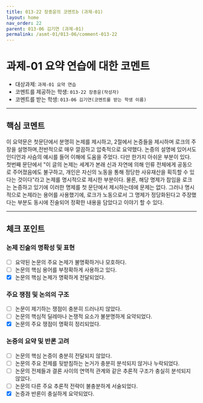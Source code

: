 ```yaml
---
title: 013-22 장종윤의 코멘트b (과제-01) 
layout: home
nav_order: 22
parent: 013-06 김기연 (과제-01)
permalink: /asmt-01/013-06/comment-013-22
---
```


# 과제-01 요약 연습에 대한 코멘트

- 대상과제: `과제-01 요약 연습`
- 코멘트를 제공하는 학생: `013-22 장종윤(작성자)` 
- 코멘트를 받는 학생: `013-06 김기연(코멘트를 받는 학생 이름)` 

---

## 핵심 코멘트

이 요약문은 첫문단에서 분명히 논제를 제시하고, 2절에서 논증들을 제시하며 로크의 주장을 설명하며,전반적으로 매우 깔끔하고 압축적으로 요약했다. 논증의 설명에 있어서도 인디언과 사슴의 예시를 들어 이해에 도움을 주었다. 다만 한가지 아쉬운 부분이 있다. 첫번째 문단에서 "이 글의 논제는 세계가 본래 신과 자연에 의해 인류 전체에게 공동으로 주어졌음에도 불구하고, 개인은 자신의 노동을 통해 정당한 사유재산을 획득할 수 있다는 것이다"라고 논제를 명시적으로 제시한 부분이다. 물론, 해당 명제가 참임을 로크는 논증하고 있기에 이러한 명제를 첫 문단에서 제시하는데에 문제는 없다. 그러나 명시적으로 논제라는 용어를 사용했기에, 로크가 노동으로서 그 명제가 정당화된다고 주장했다는 부분도 동시에 진술되어 정확한 내용을 담았다고 이야기 할 수 있다. 

---

## 체크 포인트

### 논제 진술의 명확성 및 표현  
- [ ] 요약된 논문의 주요 논제가 불명확하거나 모호하다.  
- [ ] 논문의 핵심 용어를 부정확하게 사용하고 있다.  
- [x] 논문의 핵심 논제가 명확하게 전달되었다.  

### 주요 쟁점 및 논의의 구조  
- [ ] 논문이 제기하는 쟁점이 충분히 드러나지 않았다.  
- [ ] 논문의 핵심적 딜레마나 논쟁적 요소가 불분명하게 요약되었다.  
- [x] 논문의 주요 쟁점이 명확히 정리되었다.  

### 논증의 요약 및 반론 고려  
- [ ] 논문의 핵심 논증이 충분히 전달되지 않았다.  
- [ ] 논문의 주요 전제를 뒷받침하는 논거가 충분히 분석되지 않거나 누락되었다.  
- [ ] 논문의 전제들과 결론 사이의 연역적 관계와 같은 추론적 구조가 충실히 분석되지 않았다.  
- [ ] 논문의 다른 주요 추론적 전략이 불충분하게 서술되었다.
- [x] 논증과 반론이 충실하게 요약되었다. 